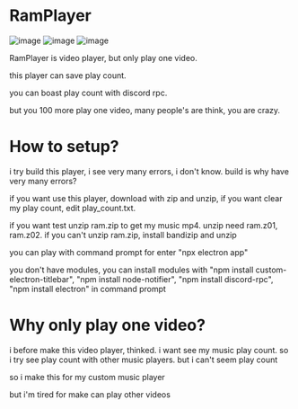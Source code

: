 # RamPlayer
![image](https://user-images.githubusercontent.com/79322339/118792746-e9cb7480-b8d2-11eb-8c09-2ac6812d6de8.png)
![image](https://user-images.githubusercontent.com/79322339/118793174-5181bf80-b8d3-11eb-8a85-aacec36910aa.png)
![image](https://user-images.githubusercontent.com/79322339/118793441-9279d400-b8d3-11eb-9f7b-2f90383379a6.png)

RamPlayer is video player, but only play one video.

this player can save play count.

you can boast play count with discord rpc.

but you 100 more play one video, many people's are think, you are crazy.

# How to setup?
i try build this player, i see very many errors, i don't know. build is why have very many errors?

if you want use this player, download with zip and unzip, if you want clear my play count, edit play_count.txt.

if you want test unzip ram.zip to get my music mp4. unzip need ram.z01, ram.z02. if you can't unzip ram.zip, install bandizip and unzip

you can play with command prompt for enter "npx electron app"

you don't have modules, you can install modules with "npm install custom-electron-titlebar", "npm install node-notifier", "npm install discord-rpc", "npm install electron" in command prompt

# Why only play one video?
i before make this video player, thinked. i want see my music play count. so i try see play count with other music players. but i can't seem play count

so i make this for my custom music player

but i'm tired for make can play other videos

